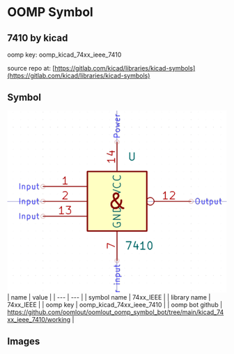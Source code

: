 # OOMP Symbol  
## 7410  by kicad  
  
oomp key: oomp_kicad_74xx_ieee_7410  
  
source repo at: [https://gitlab.com/kicad/libraries/kicad-symbols](https://gitlab.com/kicad/libraries/kicad-symbols)  
## Symbol  
  
[![working.png](working_600.png)](working.png)  
| name | value | 
| --- | --- | 
| symbol name | 74xx_IEEE | 
| library name | 74xx_IEEE | 
| oomp key | oomp_kicad_74xx_ieee_7410 | 
| oomp bot github | https://github.com/oomlout/oomlout_oomp_symbol_bot/tree/main/kicad_74xx_ieee_7410/working | 
## Images  
